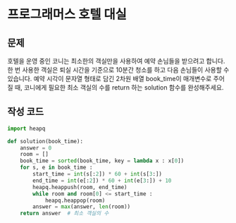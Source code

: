 # 프로그래머스 호텔 대실
## 문제
호텔을 운영 중인 코니는 최소한의 객실만을 사용하여 예약 손님들을 받으려고 합니다. 한 번 사용한 객실은 퇴실 시간을 기준으로 10분간 청소를 하고 다음 손님들이 사용할 수 있습니다.
예약 시각이 문자열 형태로 담긴 2차원 배열 book_time이 매개변수로 주어질 때, 코니에게 필요한 최소 객실의 수를 return 하는 solution 함수를 완성해주세요.

## 작성 코드
```python
import heapq

def solution(book_time):
    answer = 0
    room = []
    book_time = sorted(book_time, key = lambda x : x[0])
    for s, e in book_time :
        start_time = int(s[:2]) * 60 + int(s[3:])
        end_time = int(e[:2]) * 60 + int(e[3:]) + 10
        heapq.heappush(room, end_time)
        while room and room[0] <= start_time :
            heapq.heappop(room)
        answer = max(answer, len(room))
    return answer  # 최소 객실의 수
```